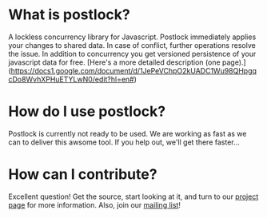 # What is postlock? #
A lockless concurrency library for Javascript. Postlock immediately applies your changes to shared data. In case of conflict, further operations resolve the issue. In addition to concurrency you get versioned persistence of your javascript data for free. [Here's a more detailed description (one page).] (https://docs1.google.com/document/d/1JePeVChpO2kUADC1Wu98QHpgqcDo8WvhXPHuETYLwN0/edit?hl=en#)

# How do I use postlock? #
Postlock is currently not ready to be used. We are working as fast as we can to deliver this awsome tool. If you help out, we'll get there faster...

# How can I contribute? #
Excellent question! Get the source, start looking at it, and turn to our [project page](http://neumark.github.com/postlock/) for more information. Also, join our [mailing list](http://groups.google.com/group/postlock)!
